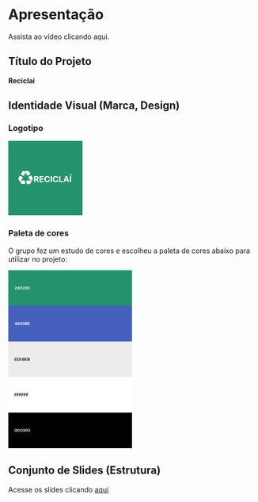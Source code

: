 # Apresentação

Assista ao vídeo clicando aqui.

## Título do Projeto

**Reciclaí**

## Identidade Visual (Marca, Design)

### Logotipo
<img src="img/logotipo.png" width=150 height=150>

### Paleta de cores

O grupo fez um estudo de cores e escolheu a paleta de cores abaixo para utilizar no projeto:

<img src="img/palette.png" width=250>


## Conjunto de Slides (Estrutura)

Acesse os slides clicando [aqui](https://github.com/ICEI-PUC-Minas-PMV-ADS/pmv-ads-2023-2-e4-proj-dad-t2-reciclai/blob/main/docs/img/Reciclai_slides.pdf)

